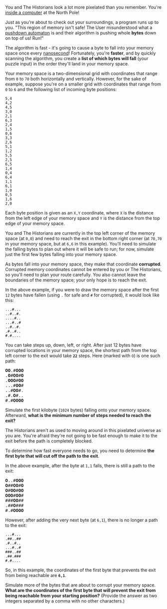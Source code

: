 You and The Historians look a lot more pixelated than you remember. You're [inside a computer](https://adventofcode.com/2017/day/2) at the North Pole!

Just as you're about to check out your surroundings, a program runs up to you. "This region of memory isn't safe! The User misunderstood what a [pushdown automaton](https://en.wikipedia.org/wiki/Pushdown_automaton) is and their algorithm is pushing whole **bytes** down on top of us! Run!"

The algorithm is fast - it's going to cause a byte to fall into your memory space once every [nanosecond](https://www.youtube.com/watch?v=9eyFDBPk4Yw)! Fortunately, you're **faster**, and by quickly scanning the algorithm, you create a **list of which bytes will fall** (your puzzle input) in the order they'll land in your memory space.

Your memory space is a two-dimensional grid with coordinates that range from `0` to `70` both horizontally and vertically. However, for the sake of example, suppose you're on a smaller grid with coordinates that range from `0` to `6` and the following list of incoming byte positions:

```
5,4
4,2
4,5
3,0
2,1
6,3
2,4
1,5
0,6
3,3
2,6
5,1
1,2
5,5
2,5
6,5
1,4
0,4
6,4
1,1
6,1
1,0
0,5
1,6
2,0
```

Each byte position is given as an `X,Y` coordinate, where `X` is the distance from the left edge of your memory space and `Y` is the distance from the top edge of your memory space.

You and The Historians are currently in the top left corner of the memory space (at `0,0`) and need to reach the exit in the bottom right corner (at `70,70` in your memory space, but at `6,6` in this example). You'll need to simulate the falling bytes to plan out where it will be safe to run; for now, simulate just the first few bytes falling into your memory space.

As bytes fall into your memory space, they make that coordinate **corrupted**. Corrupted memory coordinates cannot be entered by you or The Historians, so you'll need to plan your route carefully. You also cannot leave the boundaries of the memory space; your only hope is to reach the exit.

In the above example, if you were to draw the memory space after the first `12` bytes have fallen (using `.` for safe and `#` for corrupted), it would look like this:

```
...#...
..#..#.
....#..
...#..#
..#..#.
.#..#..
#.#....
```

You can take steps up, down, left, or right. After just 12 bytes have corrupted locations in your memory space, the shortest path from the top left corner to the exit would take **`22`** steps. Here (marked with `O`) is one such path:

<pre>
<b>OO</b>.#<b>OOO</b>
.<b>O</b>#<b>OO</b>#<b>O</b>
.<b>OOO</b>#<b>OO</b>
...#<b>OO</b>#
..#<b>OO</b>#.
.#.<b>O</b>#..
#.#<b>OOOO</b>
</pre>

Simulate the first kilobyte (`1024` bytes) falling onto your memory space. Afterward, **what is the minimum number of steps needed to reach the exit?**

[comment]: <> (PART 2)

The Historians aren't as used to moving around in this pixelated universe as you are. You're afraid they're not going to be fast enough to make it to the exit before the path is completely blocked.

To determine how fast everyone needs to go, you need to determine **the first byte that will cut off the path to the exit**.

In the above example, after the byte at `1,1` falls, there is still a path to the exit:

<pre>
<b>O</b>..#<b>OOO</b>
<b>O</b>##<b>OO</b>#<b>O</b>
<b>O</b>#<b>OO</b>#<b>OO</b>
<b>OOO</b>#<b>OO</b>#
###<b>OO</b>##
.##<b>O</b>###
#.#<b>OOOO</b>
</pre>

However, after adding the very next byte (at `6,1`), there is no longer a path to the exit:

```
...#...
.##..##
.#..#..
...#..#
###..##
.##.###
#.#....
```

So, in this example, the coordinates of the first byte that prevents the exit from being reachable are **`6,1`**.

Simulate more of the bytes that are about to corrupt your memory space. **What are the coordinates of the first byte that will prevent the exit from being reachable from your starting position?** (Provide the answer as two integers separated by a comma with no other characters.)
